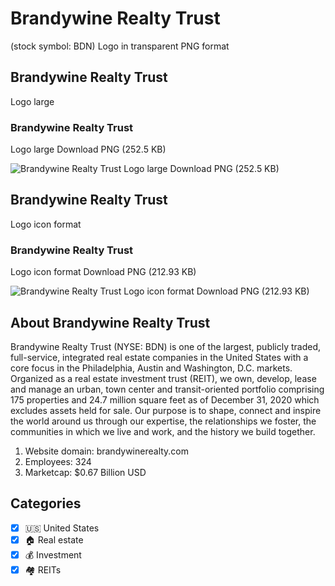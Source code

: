 # Brandywine Realty Trust
 (stock symbol: BDN) Logo in transparent PNG format

## Brandywine Realty Trust
 Logo large

### Brandywine Realty Trust
 Logo large Download PNG (252.5 KB)

![Brandywine Realty Trust
 Logo large Download PNG (252.5 KB)](/img/orig/BDN_BIG-9731a409.png)

## Brandywine Realty Trust
 Logo icon format

### Brandywine Realty Trust
 Logo icon format Download PNG (212.93 KB)

![Brandywine Realty Trust
 Logo icon format Download PNG (212.93 KB)](/img/orig/BDN-ac72f5cc.png)

## About Brandywine Realty Trust


Brandywine Realty Trust (NYSE: BDN) is one of the largest, publicly traded, full-service, integrated real estate companies in the United States with a core focus in the Philadelphia, Austin and Washington, D.C. markets. Organized as a real estate investment trust (REIT), we own, develop, lease and manage an urban, town center and transit-oriented portfolio comprising 175 properties and 24.7 million square feet as of December 31, 2020 which excludes assets held for sale. Our purpose is to shape, connect and inspire the world around us through our expertise, the relationships we foster, the communities in which we live and work, and the history we build together.

1. Website domain: brandywinerealty.com
2. Employees: 324
3. Marketcap: $0.67 Billion USD


## Categories
- [x] 🇺🇸 United States
- [x] 🏠 Real estate
- [x] 💰 Investment
- [x] 🏘️ REITs
